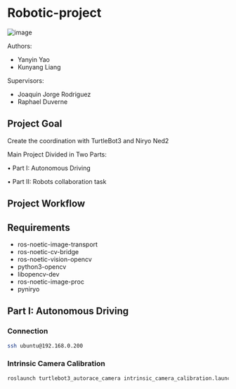 # Robotic-project
![image](https://github.com/kebiabc/Robotic-project/assets/33951067/18f3dc17-559d-4c00-8651-ed4b7578514d)

Authors:
  - Yanyin Yao 
  - Kunyang Liang

Supervisors:
 - Joaquin Jorge Rodriguez
 - Raphael Duverne

## Project Goal
Create the coordination with TurtleBot3 and Niryo Ned2

Main Project Divided in Two Parts:

• Part I: Autonomous Driving

• Part II: Robots collaboration task
## Project Workflow 

## Requirements
- ros-noetic-image-transport 
- ros-noetic-cv-bridge 
- ros-noetic-vision-opencv 
- python3-opencv 
- libopencv-dev 
- ros-noetic-image-proc
- pyniryo

## Part I: Autonomous Driving
### Connection
```bash
ssh ubuntu@192.168.0.200
```
### Intrinsic Camera Calibration
```bash
roslaunch turtlebot3_autorace_camera intrinsic_camera_calibration.launch mode:=calibration
```
